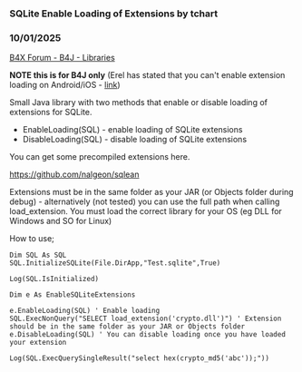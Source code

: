 ### SQLite Enable Loading of Extensions by tchart
### 10/01/2025
[B4X Forum - B4J - Libraries](https://www.b4x.com/android/forum/threads/168873/)

**NOTE this is for B4J only** (Erel has stated that you can't enable extension loading on Android/iOS - [link](https://www.b4x.com/android/forum/threads/how-to-use-sqlite3_load_extension.160820/post-987073))  
  
Small Java library with two methods that enable or disable loading of extensions for SQLite.  
  

- EnableLoading(SQL) - enable loading of SQLite extensions
- DisableLoading(SQL) - disable loading of SQLite extensions

  
You can get some precompiled extensions here.  
  
<https://github.com/nalgeon/sqlean>  
  
Extensions must be in the same folder as your JAR (or Objects folder during debug) - alternatively (not tested) you can use the full path when calling load\_extension. You must load the correct library for your OS (eg DLL for Windows and SO for Linux)  
  
How to use;  
  

```B4X
Dim SQL As SQL  
SQL.InitializeSQLite(File.DirApp,"Test.sqlite",True)  
  
Log(SQL.IsInitialized)  
  
Dim e As EnableSQLiteExtensions  
  
e.EnableLoading(SQL) ' Enable loading  
SQL.ExecNonQuery("SELECT load_extension('crypto.dll')") ' Extension should be in the same folder as your JAR or Objects folder  
e.DisableLoading(SQL) ' You can disable loading once you have loaded your extension  
  
Log(SQL.ExecQuerySingleResult("select hex(crypto_md5('abc'));"))
```